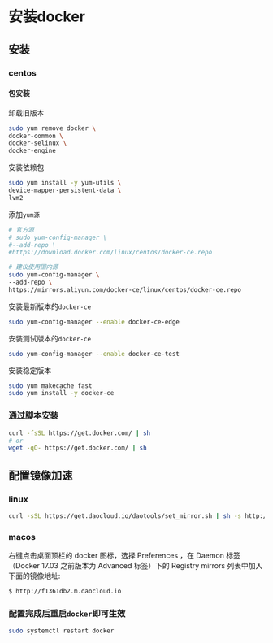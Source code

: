 # 安装docker

## 安装

### centos

#### 包安装

卸载旧版本

```bash
sudo yum remove docker \
docker-common \
docker-selinux \
docker-engine
```

安装依赖包

```bash
sudo yum install -y yum-utils \
device-mapper-persistent-data \
lvm2
```

添加`yum源`

```bash
# 官方源
# sudo yum-config-manager \
#--add-repo \
#https://download.docker.com/linux/centos/docker-ce.repo

# 建议使用国内源
sudo yum-config-manager \
--add-repo \
https://mirrors.aliyun.com/docker-ce/linux/centos/docker-ce.repo

```

安装最新版本的`docker-ce`

```bash
sudo yum-config-manager --enable docker-ce-edge
```

安装测试版本的`docker-ce`

```bash
sudo yum-config-manager --enable docker-ce-test
```

安装稳定版本
```bash
sudo yum makecache fast
sudo yum install -y docker-ce
```

### 通过脚本安装

```bash
curl -fsSL https://get.docker.com/ | sh
# or
wget -qO- https://get.docker.com/ | sh
```

## 配置镜像加速

### linux

```bash
curl -sSL https://get.daocloud.io/daotools/set_mirror.sh | sh -s http://f1361db2.m.daocloud.io
```

### macos

右键点击桌面顶栏的 docker 图标，选择 Preferences ，在 Daemon 标签（Docker 17.03 之前版本为 Advanced 标签）下的 Registry mirrors 列表中加入下面的镜像地址:

```bash
$ http://f1361db2.m.daocloud.io
```

### 配置完成后重启`docker`即可生效

```bash
sudo systemctl restart docker
```
